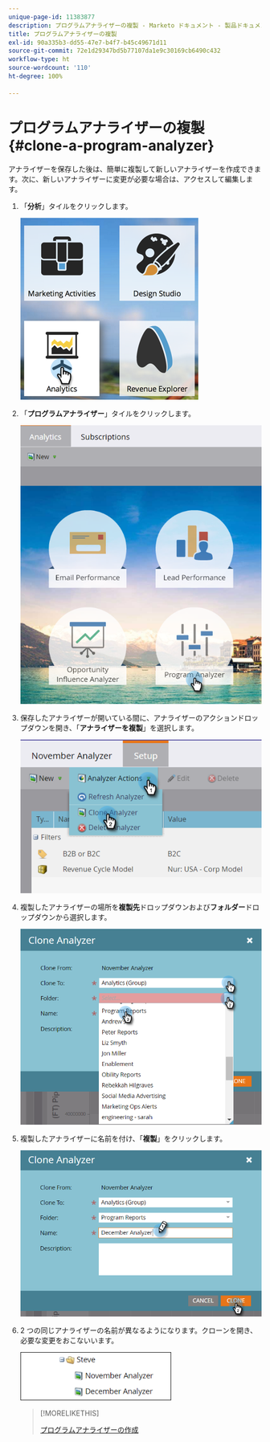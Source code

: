 ```yaml
---
unique-page-id: 11383877
description: プログラムアナライザーの複製 - Marketo ドキュメント - 製品ドキュメント
title: プログラムアナライザーの複製
exl-id: 90a335b3-dd55-47e7-b4f7-b45c49671d11
source-git-commit: 72e1d29347bd5b77107da1e9c30169cb6490c432
workflow-type: ht
source-wordcount: '110'
ht-degree: 100%

---
```


# プログラムアナライザーの複製 {#clone-a-program-analyzer}

アナライザーを保存した後は、簡単に複製して新しいアナライザーを作成できます。次に、新しいアナライザーに変更が必要な場合は、アクセスして編集します。

1. 「**分析**」タイルをクリックします。

   ![](assets/2017-05-01-08-20-37.png)

1. 「**プログラムアナライザー**」タイルをクリックします。

   ![](assets/program-analyzer-icon-hand.png)

1. 保存したアナライザーが開いている間に、アナライザーのアクションドロップダウンを開き、「**アナライザーを複製**」を選択します。

   ![](assets/image2016-10-31-16-3a12-3a6.png)

1. 複製したアナライザーの場所を&#x200B;**複製先**&#x200B;ドロップダウンおよび&#x200B;**フォルダー**&#x200B;ドロップダウンから選択します。

   ![](assets/image2016-10-31-16-3a13-3a42.png)

1. 複製したアナライザーに名前を付け、「**複製**」をクリックします。

   ![](assets/image2016-10-31-16-3a15-3a15.png)

1. 2 つの同じアナライザーの名前が異なるようになります。クローンを開き、必要な変更をおこないいます。

   ![](assets/image2016-10-31-16-3a17-3a11.png)

   >[!MORELIKETHIS]
   >
   >[プログラムアナライザーの作成](/help/marketo/product-docs/reporting/revenue-cycle-analytics/program-analytics/create-a-program-analyzer.md)
